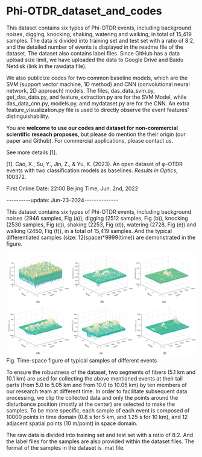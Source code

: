 # Phi-OTDR_dataset_and_codes

This dataset contains six types of Phi-OTDR events, including background noises, digging, knocking, shaking, watering and walking, in total of 15,419 samples. The data is divided into training set and test set with a ratio of 8:2, and the detailed number of events is displayed in the readme file of the dataset. The dataset also contains label files. Since GitHub has a data upload size limit, we have uploaded the data to Google Drive and Baidu Netdisk (link in the rawdata file). 

We also publicize codes for two common baseline models, which are the SVM (support vector machine, 1D method) and CNN (convolutional neural network,  2D approach) models. The files, das_data_svm.py, get_das_data.py, and feature_extraction.py are for the SVM Model, while das_data_cnn.py, models.py, amd mydataset.py are for the CNN.
An extra feature_visualization.py file is used to directly observe the event features' distinguishability.

You are **welcome to use our codes and dataset for non-commercial scientific reseach proposes**, but please do mention the their origin (our paper and Github). For commercial applications, please contact us.

See more details [1].

[1]. Cao, X., Su, Y., Jin, Z., & Yu, K. (2023). An open dataset of φ-OTDR events with two classification models as baselines. _Results in Optics_, 100372.

First Online Date: 22:00 Beijing Time, Jun. 2nd, 2022

----------update: Jun-23-2024--------------

This dataset contains six types of Phi-OTDR events, including background noises (2946 samples, Fig (a)), digging (2512 samples, Fig (b)), knocking (2530 samples, Fig (c)), shaking (2253, Fig (d)), watering (2728, Fig (e)) and walking (2450, Fig (f)), in a total of 15,419 samples. And the typical differentiated samples (size: 12(space)*9999(time)) are demonstrated in the figure.

![text](https://github.com/BJTUSensor/Phi-OTDR_dataset_and_codes/blob/main/figure.png?raw=true)
Fig. Time-space figure of typical samples of different events

To ensure the robustness of the dataset, two segments of fibers (5.1 km and 10.1 km) are used for collecting the above mentioned events at their tail parts (from 5.0 to 5.05 km and from 10.0 to 10.05 km) by ten members of our research team at different time. In order to facilitate subsequent data processing, we clip the collected data and only the points around the disturbance position (mostly at the center) are selected to make the samples. To be more specific, each sample of each event is composed of 10000 points in time domain (0.8 s for 5 km, and 1.25 s for 10 km), and 12 adjacent spatial points (10 m/point) in space domain.

The raw data is divided into training set and test set with a ratio of 8:2. And the label files for the samples are also provided within the dataset files. The format of the samples in the dataset is .mat file.
